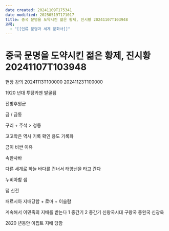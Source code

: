 ```yaml
---
date created: 20241109T175341
date modified: 20250519T171017
title: 중국 문명을 도약시킨 젊은 황제, 진시황 20241107T103948
과목:
  - "[[인류 문명과 세계 문화사]]"
---
```


# 중국 문명을 도약시킨 젊은 황제, 진시황 20241107T103948

현장 강의
20241113T100000 20241123T100000

1920 년대 투탕카멘 발굴됨

전방후원군

금 / 금동

구리 + 주석 > 청동

고고학은 역사 기록 확인 용도
기록화

금이 비싼 이유

속한사바

다른 세계로 하늘 바다를 건너서 태양선을 타고 간다

누비아함 샘

댐 신전

패르시아 지배당함 + 로마 + 이슬람

계속해서 이민족의 지배를 받는다
1 중간기
2 중간기
신왕국시대
구왕국 중완국 신광욱

2820 년동안 이집트 지배 당함
